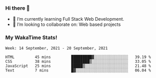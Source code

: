 ### Hi there 👋

- 🌱 I’m currently learning Full Stack Web Development.
- 👯 I’m looking to collaborate on: Web based projects


### My WakaTime Stats!

<!--START_SECTION:waka-->
```text
Week: 14 September, 2021 - 20 September, 2021

HTML         45 mins         █████████▓░░░░░░░░░░░░░░░   39.19 % 
CSS          38 mins         ████████▒░░░░░░░░░░░░░░░░   33.05 % 
JavaScript   25 mins         █████▒░░░░░░░░░░░░░░░░░░░   21.48 % 
Text         7 mins          █▓░░░░░░░░░░░░░░░░░░░░░░░   06.04 % 
```
<!--END_SECTION:waka-->

